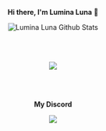 <p align="center"><strong>Hi there, I'm Lumina Luna</strong> 👋<p>

<p align="center">
  <img alt="Lumina Luna Github Stats" src="https://github-readme-stats.codestackr.vercel.app/api?username=luminalunaa&show_icons=true&hide_border=true&theme=radical" />
</p>

[website]: https://tokisaki.xyz
[twitter]: https://twitter.com/tokisaki
[youtube]: https://youtube.com/codeSTACKr
[instagram]: https://instagram.com/codeSTACKr
[linkedin]: https://linkedin.com/in/codeSTACKr
[webdevplaylist]: https://www.youtube.com/playlist?list=PLkwxH9e_vrAJ0WbEsFA9W3I1W-g_BTsbt
[jsplaylist]: https://www.youtube.com/playlist?list=PLkwxH9e_vrALRJKu7wfXby3MKeflhTu6B
[cssplaylist]: https://www.youtube.com/playlist?list=PLkwxH9e_vrALSdvZuEh6gqQdmDoDIoqz4
[reactplaylist]: https://www.youtube.com/playlist?list=PLkwxH9e_vrAK4TdffpxKY3QGyHCpxFcQ0
<br>
<br>
<p align="center">
<a href="https://github.com/luminalunaa?tab=repositories">
  <img src="https://github-readme-stats.vercel.app/api/top-langs/?username=luminalunaa&layout=compact&show_icons=true&title_color=fff&icon_color=79ff97&text_color=9f9f9f&bg_color=151515" />
</a>
</p>
<br>
<br>
<p align="center"><strong>My Discord</strong></p>
<p align="center">
<img src="https://discord.c99.nl/widget/theme-3/242969117479403520.png" />
</p>
